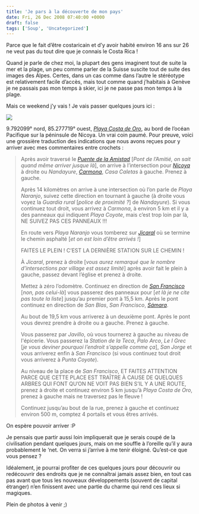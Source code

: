 ```yaml
---
title: 'Je pars à la découverte de mon pays'
date: Fri, 26 Dec 2008 07:40:00 +0000
draft: false
tags: ['Soup', 'Uncategorized']
---
```


Parce que le fait d’être costaricain et d’y avoir habité environ 16 ans sur 26 ne veut pas du tout dire que je connais le Costa Rica !

Quand je parle de chez moi, la plupart des gens imaginent tout de suite la mer et la plage, un peu comme parler de la Suisse suscite tout de suite des images des Alpes. Certes, dans un cas comme dans l’autre le stéréotype est relativement facile d’accès, mais tout comme quand j’habitais à Genève je ne passais pas mon temps à skier, ici je ne passe pas mon temps à la plage.

Mais ce weekend j’y vais ! Je vais passer quelques jours ici :

[![](https://67.media.tumblr.com/RcxxGAQ0nhy0pqehgheELVxUo1_400.png)](http://soup.madd0.com/private/66833915/RcxxGAQ0nhy0pqehgheELVxU)

9.792099° nord, 85.277719° ouest, _[Playa Costa de Oro](http://maps.google.com/maps?f=q&hl=en&geocode=&ie=UTF8&ll=9.792099,-85.277719&spn=0.003071,0.004828&t=h&z=18)_, au bord de l’océan Pacifique sur la péninsule de Nicoya. Un vrai coin paumé. Pour preuve, voici une grossière traduction des indications que nous avons reçues pour y arriver avec mes commentaires entre crochets :

> Après avoir traversé le _[Puente de la Amistad](http://maps.google.com/maps/ms?hl=en&geocode=&ie=UTF8&t=h&msa=0&ll=10.248038,-85.245103&spn=0.049072,0.109863&z=14&msid=110260467968733627738.00045eed861cfa21462a4)_ \[_Pont de l’Amitié, on sait quand même arriver jusque là_\], on arrive à l’intersection pour _[Nicoya](http://maps.google.com/maps?f=q&hl=en&geocode=&q=nicoya&sll=10.248038,-85.245103&sspn=0.044765,0.076904&ie=UTF8&ll=10.148015,-85.452347&spn=0.085502,0.153809&t=h&z=13&g=nicoya&msa=0&msid=110260467968733627738.00045eed861cfa21462a4)_ à droite ou _Nandayure_, _[Carmona](http://maps.google.com/maps?f=q&hl=en&geocode=&q=carmona,+costa+rica&sll=10.148015,-85.452347&sspn=0.342007,0.615234&ie=UTF8&ll=9.763198,-84.466324&spn=0.34241,0.615234&t=h&z=11&msa=0&msid=110260467968733627738.00045eed861cfa21462a4)_, _Casa Caletas_ à gauche. Prenez à gauche.
> 
> Après 14 kilomètres on arrive à une intersection où l’on parle de _Playa Naranjo_, suivez cette direction en tournant à gauche (à droite vous voyez la _Guardia rural_ \[_police de proximité ?_\] de _Nandayure_). Si vous continuez tout droit, vous arrivez à _Carmona_, à environ 5 km et il y a des panneaux qui indiquent _Playa Coyote_, mais c’est trop loin par là, NE SUIVEZ PAS CES PANNEAUX !!!
> 
> En route vers _Playa Naranjo_ vous tomberez sur _[Jicaral](http://maps.google.com/maps?f=q&hl=en&geocode=&q=jicaral,+costa+rica&sll=9.583147,-83.956146&sspn=0.358843,0.87616&ie=UTF8&ll=9.961411,-84.966888&spn=0.358435,0.615234&t=h&z=11&msa=0&msid=110260467968733627738.00045eed861cfa21462a4)_ où se termine le chemin asphalté \[_et on est loin d’être arrivés !_\]
> 
> FAITES LE PLEIN ! C’EST LA DERNIÈRE STATION SUR LE CHEMIN !
> 
> À _Jicaral_, prenez à droite \[_vous aurez remarqué que le nombre d’intersections par village est assez limité_\] après avoir fait le plein à gauche, passez devant l’église et prenez à droite.
> 
> Mettez à zéro l’odomètre. Continuez en direction de _[San Francisco](http://maps.google.com/maps?f=q&hl=en&geocode=&q=san+francisco,+costa+rica&sll=9.961411,-84.966888&sspn=0.358435,0.615234&ie=UTF8&ll=9.800414,-85.240517&spn=0.179306,0.307617&t=h&z=12&g=san+francisco,+costa+rica&msa=0&msid=110260467968733627738.00045eed861)_ \[_non, pas celui-là_\] vous passerez des panneaux pour \[_et là je ne cite pas toute la liste_\] jusqu’au premier pont à 15,5 km. Après le pont continuez en direction de _San Blas_, _San Francisco_, _[Sámara](http://maps.google.com/maps?f=q&hl=en&geocode=&q=s%C3%A1mara,+costa+rica&sll=9.800414,-85.240517&sspn=0.179306,0.307617&g=s%C3%A1mara,+costa+rica&ie=UTF8&ll=9.882445,-85.528758&spn=0.010696,0.019226&t=h&z=16&msa=0&msid=110260467968733627738.00045eed861cfa2)_.
> 
> Au bout de 19,5 km vous arriverez à un deuxième pont. Après le pont vous devrez prendre à droite ou a gauche. Prenez à gauche.
> 
> Vous passerez par _Javillo_, où vous tournerez à gauche au niveau de l'épicerie. Vous passerez la _Station de la Teca_, _Palo Arco_, _Le I Grec_ \[_je vous deviner pourquoi l’endroit s’appelle comme ça_\], _San Jorge_ et vous arriverez enfin à _San Francisco_ (si vous continuez tout droit vous arriverez à _Punta Coyote_).
> 
> Au niveau de la place de _San Francisco_, ET FAITES ATTENTION PARCE QUE CETTE PLACE EST TRAÎTRE À CAUSE DE QUELQUES ARBRES QUI FONT QU’ON NE VOIT PAS BIEN S’IL Y A UNE ROUTE, prenez à droite et continuez environ 5 km jusqu’à _Playa Costa de Oro_, prenez à gauche mais ne traversez pas le fleuve !
> 
> Continuez jusqu’au bout de la rue, prenez à gauche et continuez environ 500 m, comptez 4 portails et vous êtres arrivés.

On espère pouvoir arriver :P

Je pensais que partir aussi loin impliquerait que je serais coupé de la civilisation pendant quelques jours, mais on me souffle à l’oreille qu’il y aura probablement le ‘net. On verra si j’arrive à me tenir éloigné. Qu’est-ce que vous pensez ?

Idéalement, je pourrai profiter de ces quelques jours pour découvrir ou redécouvrir des endroits que je ne connaîtrai jamais assez bien, en tout cas pas avant que tous les nouveaux développements (souvent de capital étranger) n’en finissent avec une partie du charme qui rend ces lieux si magiques.

Plein de photos à venir ;)